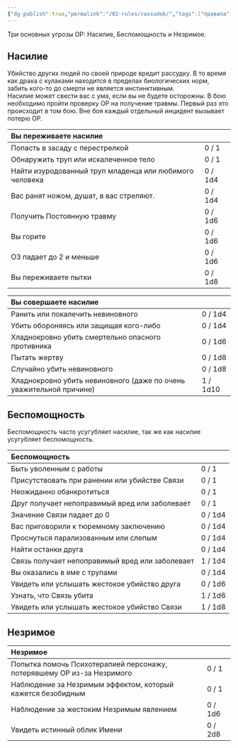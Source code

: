 ```yaml
---
{"dg-publish":true,"permalink":"/02-rules/rassudok/","tags":["правила"]}
---
```


Три основных угрозы ОР: Насилие, Беспомощность и Незримое. 

## Насилие

Убийство других людей по своей природе вредит рассудку. В то время как драка с кулаками находится в пределах биологических норм, забить кого-то до смерти не является инстинктивным.   
Насилие может свести вас с ума, если вы не будете осторожны. В бою необходимо пройти проверку ОР на получение травмы. Первый раз это происходит в том бою. Вне боя каждый отдельный инцидент вызывает потерю ОР.

| Вы переживаете насилие |  |
| :---- | :---- |
| Попасть в засаду с перестрелкой | 0 / 1 |
| Обнаружить труп или искалеченное тело | 0 / 1 |
| Найти изуродованный труп младенца или любимого человека | 0 / 1d4 |
| Вас ранят ножом, душат, в вас стреляют. | 0 / 1d4 |
| Получить Постоянную травму | 0 / 1d6 |
| Вы горите | 0 / 1d6 |
| ОЗ падает до 2 и меньше | 0 / 1d6 |
| Вы переживаете пытки | 0 / 1d8 |

| Вы совершаете насилие |  |
| :---- | :---- |
| Ранить или покалечить невиновного | 0 / 1d4 |
| Убить обороняясь или защищая кого-либо | 0 / 1d4 |
| Хладнокровно убить смертельно опасного противника | 0 / 1d6 |
| Пытать жертву | 0 / 1d8 |
| Случайно убить невиновного | 0 / 1d8 |
| Хладнокровно убить невиновного (даже по очень уважительной причине) | 1 / 1d10 |

## Беспомощность

Беспомощность часто усугубляет насилие, так же как насилие усугубляет беспомощность.

| Беспомощность |  |
| :---- | :---- |
| Быть уволенным с работы | 0 / 1 |
| Присутствовать при ранении или убийстве Связи | 0 / 1 |
| Неожиданно обанкротиться | 0 / 1 |
| Друг получает непоправимый вред или заболевает | 0 / 1 |
| Значение Связи падает до 0 | 0 / 1d4 |
| Вас приговорили к тюремному заключению | 0 / 1d4 |
| Проснуться парализованным или слепым | 0 / 1d4 |
| Найти останки друга | 0 / 1d4 |
| Связь получает непоправимый вред или заболевает | 1 / 1d4 |
| Вы оказались в яме с трупами | 0 / 1d4 |
| Увидеть или услышать жестокое убийство друга | 0 / 1d6 |
| Узнать, что Связь убита | 1 / 1d6 |
| Увидеть или услышать жестокое убийство Связи | 1 / 1d8 |

## Незримое

| Незримое |  |
| :---- | :---- |
| Попытка помочь Психотерапией персонажу, потерявшему ОР из\-за Незримого | 0 / 1 |
| Наблюдение за Незримым эффектом, который кажется безобидным | 0 / 1 |
| Наблюдение за жестоким Незримым явлением | 0 / 1d6 |
| Увидеть истинный облик Имени | 0 / 2d8 |